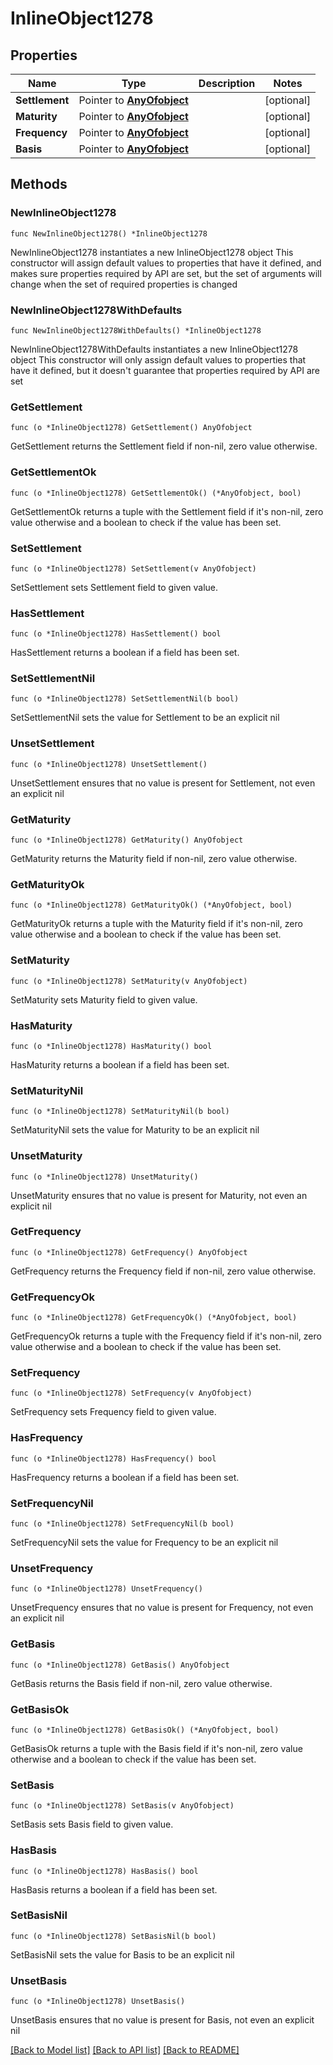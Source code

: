 # InlineObject1278

## Properties

Name | Type | Description | Notes
------------ | ------------- | ------------- | -------------
**Settlement** | Pointer to [**AnyOfobject**](anyOf&lt;object&gt;.md) |  | [optional] 
**Maturity** | Pointer to [**AnyOfobject**](anyOf&lt;object&gt;.md) |  | [optional] 
**Frequency** | Pointer to [**AnyOfobject**](anyOf&lt;object&gt;.md) |  | [optional] 
**Basis** | Pointer to [**AnyOfobject**](anyOf&lt;object&gt;.md) |  | [optional] 

## Methods

### NewInlineObject1278

`func NewInlineObject1278() *InlineObject1278`

NewInlineObject1278 instantiates a new InlineObject1278 object
This constructor will assign default values to properties that have it defined,
and makes sure properties required by API are set, but the set of arguments
will change when the set of required properties is changed

### NewInlineObject1278WithDefaults

`func NewInlineObject1278WithDefaults() *InlineObject1278`

NewInlineObject1278WithDefaults instantiates a new InlineObject1278 object
This constructor will only assign default values to properties that have it defined,
but it doesn't guarantee that properties required by API are set

### GetSettlement

`func (o *InlineObject1278) GetSettlement() AnyOfobject`

GetSettlement returns the Settlement field if non-nil, zero value otherwise.

### GetSettlementOk

`func (o *InlineObject1278) GetSettlementOk() (*AnyOfobject, bool)`

GetSettlementOk returns a tuple with the Settlement field if it's non-nil, zero value otherwise
and a boolean to check if the value has been set.

### SetSettlement

`func (o *InlineObject1278) SetSettlement(v AnyOfobject)`

SetSettlement sets Settlement field to given value.

### HasSettlement

`func (o *InlineObject1278) HasSettlement() bool`

HasSettlement returns a boolean if a field has been set.

### SetSettlementNil

`func (o *InlineObject1278) SetSettlementNil(b bool)`

 SetSettlementNil sets the value for Settlement to be an explicit nil

### UnsetSettlement
`func (o *InlineObject1278) UnsetSettlement()`

UnsetSettlement ensures that no value is present for Settlement, not even an explicit nil
### GetMaturity

`func (o *InlineObject1278) GetMaturity() AnyOfobject`

GetMaturity returns the Maturity field if non-nil, zero value otherwise.

### GetMaturityOk

`func (o *InlineObject1278) GetMaturityOk() (*AnyOfobject, bool)`

GetMaturityOk returns a tuple with the Maturity field if it's non-nil, zero value otherwise
and a boolean to check if the value has been set.

### SetMaturity

`func (o *InlineObject1278) SetMaturity(v AnyOfobject)`

SetMaturity sets Maturity field to given value.

### HasMaturity

`func (o *InlineObject1278) HasMaturity() bool`

HasMaturity returns a boolean if a field has been set.

### SetMaturityNil

`func (o *InlineObject1278) SetMaturityNil(b bool)`

 SetMaturityNil sets the value for Maturity to be an explicit nil

### UnsetMaturity
`func (o *InlineObject1278) UnsetMaturity()`

UnsetMaturity ensures that no value is present for Maturity, not even an explicit nil
### GetFrequency

`func (o *InlineObject1278) GetFrequency() AnyOfobject`

GetFrequency returns the Frequency field if non-nil, zero value otherwise.

### GetFrequencyOk

`func (o *InlineObject1278) GetFrequencyOk() (*AnyOfobject, bool)`

GetFrequencyOk returns a tuple with the Frequency field if it's non-nil, zero value otherwise
and a boolean to check if the value has been set.

### SetFrequency

`func (o *InlineObject1278) SetFrequency(v AnyOfobject)`

SetFrequency sets Frequency field to given value.

### HasFrequency

`func (o *InlineObject1278) HasFrequency() bool`

HasFrequency returns a boolean if a field has been set.

### SetFrequencyNil

`func (o *InlineObject1278) SetFrequencyNil(b bool)`

 SetFrequencyNil sets the value for Frequency to be an explicit nil

### UnsetFrequency
`func (o *InlineObject1278) UnsetFrequency()`

UnsetFrequency ensures that no value is present for Frequency, not even an explicit nil
### GetBasis

`func (o *InlineObject1278) GetBasis() AnyOfobject`

GetBasis returns the Basis field if non-nil, zero value otherwise.

### GetBasisOk

`func (o *InlineObject1278) GetBasisOk() (*AnyOfobject, bool)`

GetBasisOk returns a tuple with the Basis field if it's non-nil, zero value otherwise
and a boolean to check if the value has been set.

### SetBasis

`func (o *InlineObject1278) SetBasis(v AnyOfobject)`

SetBasis sets Basis field to given value.

### HasBasis

`func (o *InlineObject1278) HasBasis() bool`

HasBasis returns a boolean if a field has been set.

### SetBasisNil

`func (o *InlineObject1278) SetBasisNil(b bool)`

 SetBasisNil sets the value for Basis to be an explicit nil

### UnsetBasis
`func (o *InlineObject1278) UnsetBasis()`

UnsetBasis ensures that no value is present for Basis, not even an explicit nil

[[Back to Model list]](../README.md#documentation-for-models) [[Back to API list]](../README.md#documentation-for-api-endpoints) [[Back to README]](../README.md)



